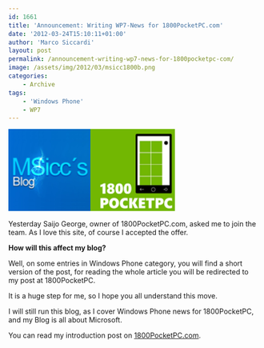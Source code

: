```yaml
---
id: 1661
title: 'Announcement: Writing WP7-News for 1800PocketPC.com'
date: '2012-03-24T15:10:11+01:00'
author: 'Marco Siccardi'
layout: post
permalink: /announcement-writing-wp7-news-for-1800pocketpc-com/
image: /assets/img/2012/03/msicc1800b.png
categories:
    - Archive
tags:
    - 'Windows Phone'
    - WP7
---
```


[![msicc1800b](/assets/img/2012/03/msicc1800b.png "msicc1800b")](/assets/img/2012/03/msicc1800b.png)


Yesterday Saijo George, owner of 1800PocketPC.com, asked me to join the team. As I love this site, of course I accepted the offer.

**How will this affect my blog?**

Well, on some entries in Windows Phone category, you will find a short version of the post, for reading the whole article you will be redirected to my post at 1800PocketPC.

It is a huge step for me, so I hope you all understand this move.

I will still run this blog, as I cover Windows Phone news for 1800PocketPC, and my Blog is all about Microsoft.

You can read my introduction post on [1800PocketPC.com](https://www.1800pocketpc.com/new-to-the-team-msicc/29272/ "1800PocketPC.com").